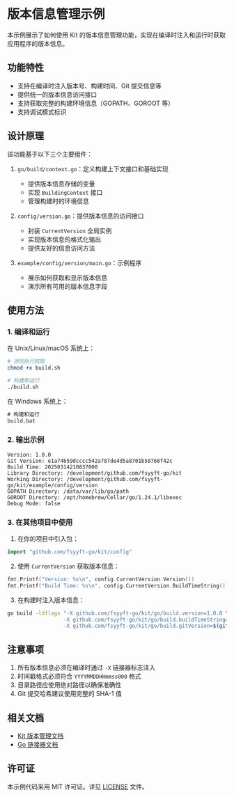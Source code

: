 # 版本信息管理示例

本示例展示了如何使用 Kit 的版本信息管理功能，实现在编译时注入和运行时获取应用程序的版本信息。

## 功能特性

- 支持在编译时注入版本号、构建时间、Git 提交信息等
- 提供统一的版本信息访问接口
- 支持获取完整的构建环境信息（GOPATH、GOROOT 等）
- 支持调试模式标识

## 设计原理

该功能基于以下三个主要组件：

1. `go/build/context.go`：定义构建上下文接口和基础实现
   - 提供版本信息存储的变量
   - 实现 `BuildingContext` 接口
   - 管理构建时的环境信息

2. `config/version.go`：提供版本信息的访问接口
   - 封装 `CurrentVersion` 全局实例
   - 实现版本信息的格式化输出
   - 提供友好的信息访问方法

3. `example/config/version/main.go`：示例程序
   - 展示如何获取和显示版本信息
   - 演示所有可用的版本信息字段

## 使用方法

### 1. 编译和运行

在 Unix/Linux/macOS 系统上：

```bash
# 添加执行权限
chmod +x build.sh

# 构建和运行
./build.sh
```

在 Windows 系统上：

```cmd
# 构建和运行
build.bat
```

### 2. 输出示例

```
Version: 1.0.0
Git Version: e1a74659dcccc542a787de4d5a8701b58768f42c
Build Time: 20250314210837000
Library Directory: /development/github.com/fsyyft-go/kit
Working Directory: /development/github.com/fsyyft-go/kit/example/config/version
GOPATH Directory: /data/var/lib/go/path
GOROOT Directory: /opt/homebrew/Cellar/go/1.24.1/libexec
Debug Mode: false
```

### 3. 在其他项目中使用

1. 在你的项目中引入包：

```go
import "github.com/fsyyft-go/kit/config"
```

2. 使用 `CurrentVersion` 获取版本信息：

```go
fmt.Printf("Version: %s\n", config.CurrentVersion.Version())
fmt.Printf("Build Time: %s\n", config.CurrentVersion.BuildTimeString())
```

3. 在构建时注入版本信息：

```bash
go build -ldflags "-X github.com/fsyyft-go/kit/go/build.version=1.0.0 \
                  -X github.com/fsyyft-go/kit/go/build.buildTimeString=20250314210837000 \
                  -X github.com/fsyyft-go/kit/go/build.gitVersion=$(git rev-parse HEAD)"
```

## 注意事项

1. 所有版本信息必须在编译时通过 `-X` 链接器标志注入
2. 时间戳格式必须符合 `YYYYMMDDHHmmss000` 格式
3. 目录路径应使用绝对路径以确保准确性
4. Git 提交哈希建议使用完整的 SHA-1 值

## 相关文档

- [Kit 版本管理文档](../../config/README.md)
- [Go 链接器文档](https://golang.org/cmd/link/)

## 许可证

本示例代码采用 MIT 许可证。详见 [LICENSE](../../../LICENSE) 文件。 